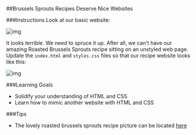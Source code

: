 ##Brussels Sprouts Recipes Deserve Nice Websites

###Instructions
Look at our basic website:

![img](http://i.imgur.com/2JIBAfC.png)

It looks terrible. We need to spruce it up. After all, we can't have our amazing Roasted Brussels Sprouts recipe sitting on an unstyled web page. Update the `index.html` and `styles.css` files so that our recipe website looks like this:

![img](http://i.imgur.com/WRIZIHD.png)

###Learning Goals
* Solidify your understanding of HTML and CSS
* Learn how to mimic another website with HTML and CSS

###Tips
* The lovely roasted brussels sprouts recipe picture can be located [here](http://i.imgur.com/Dy9Qglq.jpg)
